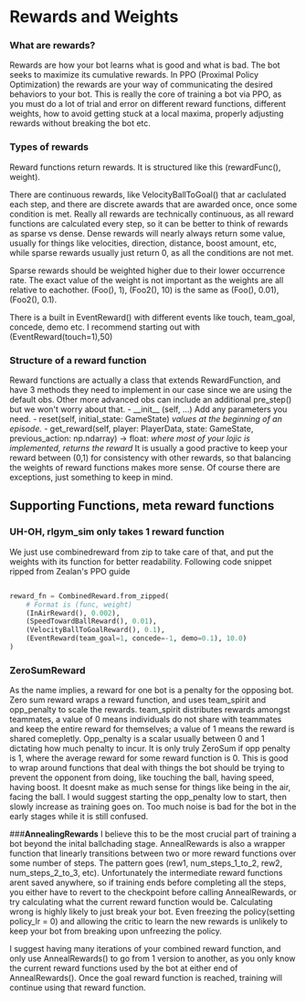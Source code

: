 # Rewards and Weights
### **What are rewards?**

Rewards are how your bot learns what is good and what is bad. The bot seeks to maximize its cumulative rewards. In PPO (Proximal Policy Optimization) the rewards are your way of communicating the desired behaviors to your bot. This is really the core of training a bot via PPO, as you must do a lot of trial and error on different reward functions, different weights, how to avoid getting stuck at a local maxima, properly adjusting rewards without breaking the bot etc. 


### **Types of rewards**

  Reward functions return rewards. It is structured like this (rewardFunc(), weight).
  
  There are continuous rewards, like VelocityBallToGoal() that ar caclulated each step, and there are discrete awards that are awarded once, once some condition is met. Really all rewards are technically continuous, as all reward functions are calculated every step, so it can be better to think of rewards as sparse vs dense. Dense rewards will nearly always return some value, usually for things like velocities, direction, distance, boost amount, etc, while sparse rewards usually just return 0, as all the conditions are not met. 
  
  Sparse rewards should be weighted higher due to their lower occurrence rate. The exact value of the weight is not important as the weights are all relative to eachother. (Foo(), 1), (Foo2(), 10) is the same as (Foo(), 0.01), (Foo2(), 0.1). 
  
  There is a built in EventReward() with different events like touch, team_goal, concede, demo etc. I recommend starting out with (EventReward(touch=1),50)



### **Structure of a reward function**

  Reward functions are actually a class that extends RewardFunction, and have 3 methods they need to implement in our case since we are using the default obs. Other more advanced obs can include an additional pre_step() but we won't worry about that.
    - \_\_init_\_ (self, ...) Add any parameters you need.
    - reset(self, initial_state: GameState)  _values at the beginning of an episode._
    - get_reward(self, player: PlayerData, state: GameState, previous_action: np.ndarray) -> float: _where most of your lojic is implemented, returns the reward_
        It is usually a good practive to keep your reward between (0,1) for consistency with other rewards, so that balancing the weights of reward functions makes more sense. Of course there are exceptions, just something to keep in mind.

## Supporting Functions, meta reward functions
### **UH-OH, rlgym_sim only takes 1 reward function**
We just use combinedreward from zip to take care of that, and put the weights with its function for better readability. Following code snippet ripped from Zealan's PPO guide
```py

reward_fn = CombinedReward.from_zipped(
    # Format is (func, weight)
    (InAirReward(), 0.002),
    (SpeedTowardBallReward(), 0.01),
    (VelocityBallToGoalReward(), 0.1),
    (EventReward(team_goal=1, concede=-1, demo=0.1), 10.0)
)
```


### **ZeroSumReward**
As the name implies, a reward for one bot is a penalty for the opposing bot. Zero sum reward wraps a reward function, and uses team_spirit and opp_penalty to scale the rewards. team_spirit distributes rewards amongst teammates, a value of 0 means individuals do not share with teammates and keep the entire reward for themselves; a value of 1 means the reward is shared comepletly. Opp_penalty is a scalar usually between 0 and 1 dictating how much penalty to incur. It is only truly ZeroSum if opp penalty is 1, where the average reward for some reward function is 0. This is good to wrap around functions that deal with things the bot should be trying to prevent the opponent from doing, like touching the ball, having speed, having boost. It doesnt make as much sense for things like being in the air, facing the ball. I would suggest starting the opp_penalty low to start, then slowly increase as training goes on. Too much noise is bad for the bot in the early stages while it is still confused.


###**AnnealingRewards**
I believe this to be the most crucial part of training a bot beyond the inital ballchading stage. AnnealRewards is also a wrapper function that linearly transitions between two or more reward functions over some number of steps. The pattern goes (rew1, num_steps_1_to_2, rew2, num_steps_2_to_3, etc). Unfortunately the intermediate reward functions arent saved anywhere, so if training ends before completing all the steps, you either have to revert to the checkpoint before calling AnnealRewards, or try calculating what the current reward function would be. Calculating wrong is highly likely to just break your bot. Even freezing the policy(setting policy_lr = 0) and allowing the critic to learn the new rewards is unlikely to keep your bot from breaking upon unfreezing the policy. 

I suggest having many iterations of your combined reward function, and only use AnnealRewards() to go from 1 version to another, as you only know the current reward functions used by the bot at either end of AnnealRewards(). Once the goal reward function is reached, training will continue using that reward function.



